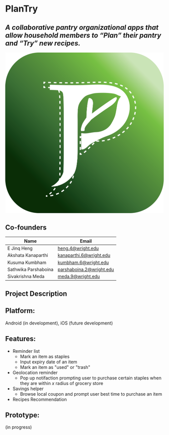 # PlanTry
## _A collaborative pantry organizational apps that allow household members to “Plan” their pantry and “Try” new recipes._

![PlanTry Logo](PlanTry_Logo.png)

## Co-founders
|Name|Email|
|----|-----|
|E Jinq Heng|heng.4@wright.edu|
|Akshata Kanaparthi|kanaparthi.6@wright.edu|
|Kusuma Kumbham|kumbham.6@wright.edu|
|Sathwika Parshaboina|parshaboina.2@wright.edu|
|Sivakrishna Meda|meda.9@wright.edu|

## Project Description
## Platform:
 Android (in development), iOS (future development)

## Features:
* Reminder list
    * Mark an item as staples
    * Input expiry date of an item
    * Mark an item as "used" or "trash"
* Geolocation reminder
    * Pop up notifaction prompting user to purchase certain staples when they are within _x_ radius of grocery store
* Savings helper
    * Browse local coupon and prompt user best time to purchase an item
* Recipes Recommendation
 
## Prototype:
(in progress)